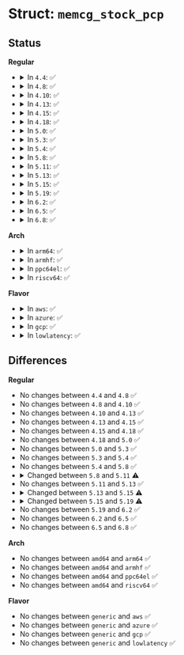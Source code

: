 # Struct: <code>memcg_stock_pcp</code>

## Status
<b>Regular</b>
<ul>
<li>
<details>
<summary>In <code>4.4</code>: ✅</summary>

```c
struct memcg_stock_pcp {
    struct mem_cgroup *cached;
    unsigned int nr_pages;
    struct work_struct work;
    long unsigned int flags;
};
```
</details>
</li>
<li>
<details>
<summary>In <code>4.8</code>: ✅</summary>

```c
struct memcg_stock_pcp {
    struct mem_cgroup *cached;
    unsigned int nr_pages;
    struct work_struct work;
    long unsigned int flags;
};
```
</details>
</li>
<li>
<details>
<summary>In <code>4.10</code>: ✅</summary>

```c
struct memcg_stock_pcp {
    struct mem_cgroup *cached;
    unsigned int nr_pages;
    struct work_struct work;
    long unsigned int flags;
};
```
</details>
</li>
<li>
<details>
<summary>In <code>4.13</code>: ✅</summary>

```c
struct memcg_stock_pcp {
    struct mem_cgroup *cached;
    unsigned int nr_pages;
    struct work_struct work;
    long unsigned int flags;
};
```
</details>
</li>
<li>
<details>
<summary>In <code>4.15</code>: ✅</summary>

```c
struct memcg_stock_pcp {
    struct mem_cgroup *cached;
    unsigned int nr_pages;
    struct work_struct work;
    long unsigned int flags;
};
```
</details>
</li>
<li>
<details>
<summary>In <code>4.18</code>: ✅</summary>

```c
struct memcg_stock_pcp {
    struct mem_cgroup *cached;
    unsigned int nr_pages;
    struct work_struct work;
    long unsigned int flags;
};
```
</details>
</li>
<li>
<details>
<summary>In <code>5.0</code>: ✅</summary>

```c
struct memcg_stock_pcp {
    struct mem_cgroup *cached;
    unsigned int nr_pages;
    struct work_struct work;
    long unsigned int flags;
};
```
</details>
</li>
<li>
<details>
<summary>In <code>5.3</code>: ✅</summary>

```c
struct memcg_stock_pcp {
    struct mem_cgroup *cached;
    unsigned int nr_pages;
    struct work_struct work;
    long unsigned int flags;
};
```
</details>
</li>
<li>
<details>
<summary>In <code>5.4</code>: ✅</summary>

```c
struct memcg_stock_pcp {
    struct mem_cgroup *cached;
    unsigned int nr_pages;
    struct work_struct work;
    long unsigned int flags;
};
```
</details>
</li>
<li>
<details>
<summary>In <code>5.8</code>: ✅</summary>

```c
struct memcg_stock_pcp {
    struct mem_cgroup *cached;
    unsigned int nr_pages;
    struct work_struct work;
    long unsigned int flags;
};
```
</details>
</li>
<li>
<details>
<summary>In <code>5.11</code>: ✅</summary>

```c
struct memcg_stock_pcp {
    struct mem_cgroup *cached;
    unsigned int nr_pages;
    struct obj_cgroup *cached_objcg;
    unsigned int nr_bytes;
    struct work_struct work;
    long unsigned int flags;
};
```
</details>
</li>
<li>
<details>
<summary>In <code>5.13</code>: ✅</summary>

```c
struct memcg_stock_pcp {
    struct mem_cgroup *cached;
    unsigned int nr_pages;
    struct obj_cgroup *cached_objcg;
    unsigned int nr_bytes;
    struct work_struct work;
    long unsigned int flags;
};
```
</details>
</li>
<li>
<details>
<summary>In <code>5.15</code>: ✅</summary>

```c
struct memcg_stock_pcp {
    struct mem_cgroup *cached;
    unsigned int nr_pages;
    struct obj_stock task_obj;
    struct obj_stock irq_obj;
    struct work_struct work;
    long unsigned int flags;
};
```
</details>
</li>
<li>
<details>
<summary>In <code>5.19</code>: ✅</summary>

```c
struct memcg_stock_pcp {
    local_lock_t stock_lock;
    struct mem_cgroup *cached;
    unsigned int nr_pages;
    struct obj_cgroup *cached_objcg;
    struct pglist_data *cached_pgdat;
    unsigned int nr_bytes;
    int nr_slab_reclaimable_b;
    int nr_slab_unreclaimable_b;
    struct work_struct work;
    long unsigned int flags;
};
```
</details>
</li>
<li>
<details>
<summary>In <code>6.2</code>: ✅</summary>

```c
struct memcg_stock_pcp {
    local_lock_t stock_lock;
    struct mem_cgroup *cached;
    unsigned int nr_pages;
    struct obj_cgroup *cached_objcg;
    struct pglist_data *cached_pgdat;
    unsigned int nr_bytes;
    int nr_slab_reclaimable_b;
    int nr_slab_unreclaimable_b;
    struct work_struct work;
    long unsigned int flags;
};
```
</details>
</li>
<li>
<details>
<summary>In <code>6.5</code>: ✅</summary>

```c
struct memcg_stock_pcp {
    local_lock_t stock_lock;
    struct mem_cgroup *cached;
    unsigned int nr_pages;
    struct obj_cgroup *cached_objcg;
    struct pglist_data *cached_pgdat;
    unsigned int nr_bytes;
    int nr_slab_reclaimable_b;
    int nr_slab_unreclaimable_b;
    struct work_struct work;
    long unsigned int flags;
};
```
</details>
</li>
<li>
<details>
<summary>In <code>6.8</code>: ✅</summary>

```c
struct memcg_stock_pcp {
    local_lock_t stock_lock;
    struct mem_cgroup *cached;
    unsigned int nr_pages;
    struct obj_cgroup *cached_objcg;
    struct pglist_data *cached_pgdat;
    unsigned int nr_bytes;
    int nr_slab_reclaimable_b;
    int nr_slab_unreclaimable_b;
    struct work_struct work;
    long unsigned int flags;
};
```
</details>
</li>
</ul>
<b>Arch</b>
<ul>
<li>
<details>
<summary>In <code>arm64</code>: ✅</summary>

```c
struct memcg_stock_pcp {
    struct mem_cgroup *cached;
    unsigned int nr_pages;
    struct work_struct work;
    long unsigned int flags;
};
```
</details>
</li>
<li>
<details>
<summary>In <code>armhf</code>: ✅</summary>

```c
struct memcg_stock_pcp {
    struct mem_cgroup *cached;
    unsigned int nr_pages;
    struct work_struct work;
    long unsigned int flags;
};
```
</details>
</li>
<li>
<details>
<summary>In <code>ppc64el</code>: ✅</summary>

```c
struct memcg_stock_pcp {
    struct mem_cgroup *cached;
    unsigned int nr_pages;
    struct work_struct work;
    long unsigned int flags;
};
```
</details>
</li>
<li>
<details>
<summary>In <code>riscv64</code>: ✅</summary>

```c
struct memcg_stock_pcp {
    struct mem_cgroup *cached;
    unsigned int nr_pages;
    struct work_struct work;
    long unsigned int flags;
};
```
</details>
</li>
</ul>
<b>Flavor</b>
<ul>
<li>
<details>
<summary>In <code>aws</code>: ✅</summary>

```c
struct memcg_stock_pcp {
    struct mem_cgroup *cached;
    unsigned int nr_pages;
    struct work_struct work;
    long unsigned int flags;
};
```
</details>
</li>
<li>
<details>
<summary>In <code>azure</code>: ✅</summary>

```c
struct memcg_stock_pcp {
    struct mem_cgroup *cached;
    unsigned int nr_pages;
    struct work_struct work;
    long unsigned int flags;
};
```
</details>
</li>
<li>
<details>
<summary>In <code>gcp</code>: ✅</summary>

```c
struct memcg_stock_pcp {
    struct mem_cgroup *cached;
    unsigned int nr_pages;
    struct work_struct work;
    long unsigned int flags;
};
```
</details>
</li>
<li>
<details>
<summary>In <code>lowlatency</code>: ✅</summary>

```c
struct memcg_stock_pcp {
    struct mem_cgroup *cached;
    unsigned int nr_pages;
    struct work_struct work;
    long unsigned int flags;
};
```
</details>
</li>
</ul>

## Differences
<b>Regular</b>
<ul>
<li>
No changes between <code>4.4</code> and <code>4.8</code> ✅
</li>
<li>
No changes between <code>4.8</code> and <code>4.10</code> ✅
</li>
<li>
No changes between <code>4.10</code> and <code>4.13</code> ✅
</li>
<li>
No changes between <code>4.13</code> and <code>4.15</code> ✅
</li>
<li>
No changes between <code>4.15</code> and <code>4.18</code> ✅
</li>
<li>
No changes between <code>4.18</code> and <code>5.0</code> ✅
</li>
<li>
No changes between <code>5.0</code> and <code>5.3</code> ✅
</li>
<li>
No changes between <code>5.3</code> and <code>5.4</code> ✅
</li>
<li>
No changes between <code>5.4</code> and <code>5.8</code> ✅
</li>
<li>
<details>
<summary>Changed between <code>5.8</code> and <code>5.11</code> ⚠️</summary>
<ul>
<li>
<b>Field added. </b>
<code>struct obj_cgroup *cached_objcg</code>
</li>
<li>
<b>Field added. </b>
<code>unsigned int nr_bytes</code>
</li>
</ul>
</details>
</li>
<li>
No changes between <code>5.11</code> and <code>5.13</code> ✅
</li>
<li>
<details>
<summary>Changed between <code>5.13</code> and <code>5.15</code> ⚠️</summary>
<ul>
<li>
<b>Field added. </b>
<code>struct obj_stock task_obj</code>
</li>
<li>
<b>Field added. </b>
<code>struct obj_stock irq_obj</code>
</li>
<li>
<b>Field removed. </b>
<code>struct obj_cgroup *cached_objcg</code>
</li>
<li>
<b>Field removed. </b>
<code>unsigned int nr_bytes</code>
</li>
</ul>
</details>
</li>
<li>
<details>
<summary>Changed between <code>5.15</code> and <code>5.19</code> ⚠️</summary>
<ul>
<li>
<b>Field added. </b>
<code>local_lock_t stock_lock</code>
</li>
<li>
<b>Field added. </b>
<code>struct obj_cgroup *cached_objcg</code>
</li>
<li>
<b>Field added. </b>
<code>struct pglist_data *cached_pgdat</code>
</li>
<li>
<b>Field added. </b>
<code>unsigned int nr_bytes</code>
</li>
<li>
<b>Field added. </b>
<code>int nr_slab_reclaimable_b</code>
</li>
<li>
<b>Field added. </b>
<code>int nr_slab_unreclaimable_b</code>
</li>
<li>
<b>Field removed. </b>
<code>struct obj_stock task_obj</code>
</li>
<li>
<b>Field removed. </b>
<code>struct obj_stock irq_obj</code>
</li>
</ul>
</details>
</li>
<li>
No changes between <code>5.19</code> and <code>6.2</code> ✅
</li>
<li>
No changes between <code>6.2</code> and <code>6.5</code> ✅
</li>
<li>
No changes between <code>6.5</code> and <code>6.8</code> ✅
</li>
</ul>
<b>Arch</b>
<ul>
<li>
No changes between <code>amd64</code> and <code>arm64</code> ✅
</li>
<li>
No changes between <code>amd64</code> and <code>armhf</code> ✅
</li>
<li>
No changes between <code>amd64</code> and <code>ppc64el</code> ✅
</li>
<li>
No changes between <code>amd64</code> and <code>riscv64</code> ✅
</li>
</ul>
<b>Flavor</b>
<ul>
<li>
No changes between <code>generic</code> and <code>aws</code> ✅
</li>
<li>
No changes between <code>generic</code> and <code>azure</code> ✅
</li>
<li>
No changes between <code>generic</code> and <code>gcp</code> ✅
</li>
<li>
No changes between <code>generic</code> and <code>lowlatency</code> ✅
</li>
</ul>

